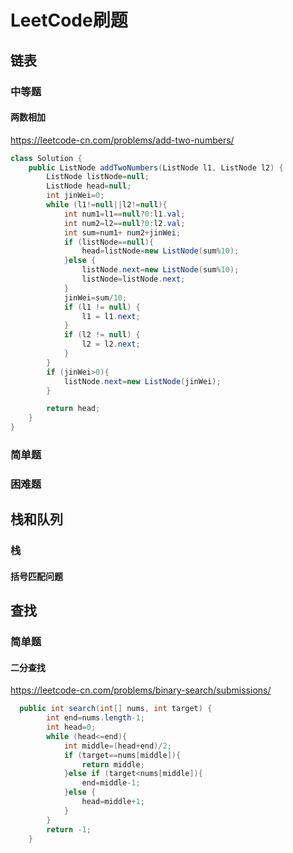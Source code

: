 # LeetCode刷题



## 链表

### 中等题

#### 两数相加

https://leetcode-cn.com/problems/add-two-numbers/

```java
class Solution {
    public ListNode addTwoNumbers(ListNode l1, ListNode l2) {
        ListNode listNode=null;
        ListNode head=null;
        int jinWei=0;
        while (l1!=null||l2!=null){
            int num1=l1==null?0:l1.val;
            int num2=l2==null?0:l2.val;
            int sum=num1+ num2+jinWei;
            if (listNode==null){
                head=listNode=new ListNode(sum%10);
            }else {
                listNode.next=new ListNode(sum%10);
                listNode=listNode.next;
            }
            jinWei=sum/10;
            if (l1 != null) {
                l1 = l1.next;
            }
            if (l2 != null) {
                l2 = l2.next;
            }
        }
        if (jinWei>0){
            listNode.next=new ListNode(jinWei);
        }

        return head;
    }
}
```



### 简单题

### 困难题

## 栈和队列

### 栈

#### 括号匹配问题

## 查找

### 简单题

#### 二分查找

https://leetcode-cn.com/problems/binary-search/submissions/

```java	
  public int search(int[] nums, int target) {
        int end=nums.length-1;
        int head=0;
        while (head<=end){
            int middle=(head+end)/2;
            if (target==nums[middle]){
                return middle;
            }else if (target<nums[middle]){
                end=middle-1;
            }else {
                head=middle+1;
            }
        }
        return -1;
    }
```

